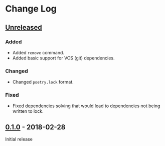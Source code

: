 # Change Log

## [Unreleased]

### Added

- Added `remove` command.
- Added basic support for VCS (git) dependencies.

### Changed

- Changed `poetry.lock` format.

### Fixed

- Fixed dependencies solving that would lead to dependencies not being written to lock.


## [0.1.0] - 2018-02-28

Initial release



[Unreleased]: https://github.com/sdispater/poetry/compare/0.1.0...master
[0.1.0]: https://github.com/sdispater/poetry/releases/tag/0.1.0
